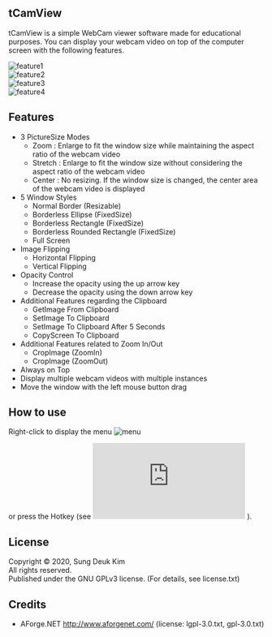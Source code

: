 ## tCamView

tCamView is a simple WebCam viewer software made for educational purposes.
You can display your webcam video on top of the computer screen with the following features.

![feature1](https://github.com/augamvio/tCamView/raw/main/image1.jpg)  
![feature2](https://github.com/augamvio/tCamView/raw/main/image2.jpg)  
![feature3](https://github.com/augamvio/tCamView/raw/main/image3.jpg)  
![feature4](https://github.com/augamvio/tCamView/raw/main/image4.jpg)  

## Features

- 3 PictureSize Modes
  * Zoom : Enlarge to fit the window size while maintaining the aspect ratio of the webcam video
  * Stretch : Enlarge to fit the window size without considering the aspect ratio of the webcam video
  * Center : No resizing. If the window size is changed, the center area of ​​the webcam video is displayed
- 5 Window Styles
  * Normal Border (Resizable)
  * Borderless Ellipse (FixedSize)
  * Borderless Rectangle (FixedSize)
  * Borderless Rounded Rectangle (FixedSize)
  * Full Screen
- Image Flipping
  * Horizontal Flipping
  * Vertical Flipping
- Opacity Control
  * Increase the opacity using the up arrow key
  * Decrease the opacity using the down arrow key
- Additional Features regarding the Clipboard
  * GetImage From Clipboard
  * SetImage To Clipboard
  * SetImage To Clipboard After 5 Seconds
  * CopyScreen To Clipboard
- Additional Features related to Zoom In/Out
  * CropImage (ZoomIn)
  * CropImage (ZoomOut)
- Always on Top
- Display multiple webcam videos with multiple instances
- Move the window with the left mouse button drag

## How to use
Right-click to display the menu 
![menu](https://github.com/augamvio/tCamView/raw/main/image5.jpg)  

or press the Hotkey (see ![ShortCut.txt](https://github.com/augamvio/tCamView/raw/main/ShortCut.txt) ).

## License

Copyright © 2020, Sung Deuk Kim  
All rights reserved.  
Published under the GNU GPLv3 license. (For details, see license.txt)

## Credits

- AForge.NET  http://www.aforgenet.com/  (license: lgpl-3.0.txt, gpl-3.0.txt)
